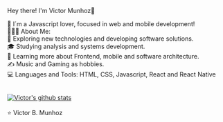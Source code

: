 Hey there! I'm Victor Munhoz👋

🚀 I´m a Javascript lover, focused in web and mobile development! <br>
👨🏻‍💻 About Me:<br>
🤔   Exploring new technologies and developing software solutions.<br>
🎓   Studying analysis and systems development.<br>
🌱   Learning more about Frontend, mobile and software architecture.<br>
✍️   Music and Gaming as hobbies.<br>
💻 Languages and Tools: HTML, CSS, Javascript, React and React Native<br>
  <br>

[![Victor's github stats](https://github-readme-stats.vercel.app/api?username=victorbmunhoz&show_icons=true&theme=radical)](https://github.com/victorbmunhoz/github-readme-stats)<br>
<br>
⭐️ Victor B. Munhoz 
